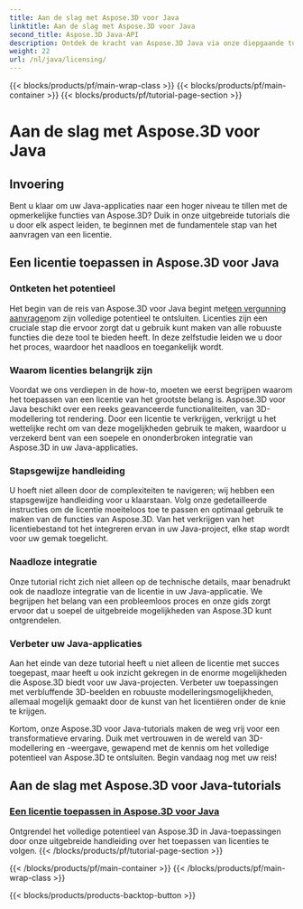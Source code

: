```yaml
---
title: Aan de slag met Aspose.3D voor Java
linktitle: Aan de slag met Aspose.3D voor Java
second_title: Aspose.3D Java-API
description: Ontdek de kracht van Aspose.3D Java via onze diepgaande tutorials. Leer hoe u licenties kunt toepassen om de volledige mogelijkheden van deze krachtige Java-tool te benutten.
weight: 22
url: /nl/java/licensing/
---
```


{{< blocks/products/pf/main-wrap-class >}}
{{< blocks/products/pf/main-container >}}
{{< blocks/products/pf/tutorial-page-section >}}

# Aan de slag met Aspose.3D voor Java

## Invoering

Bent u klaar om uw Java-applicaties naar een hoger niveau te tillen met de opmerkelijke functies van Aspose.3D? Duik in onze uitgebreide tutorials die u door elk aspect leiden, te beginnen met de fundamentele stap van het aanvragen van een licentie.

## Een licentie toepassen in Aspose.3D voor Java

### Ontketen het potentieel

 Het begin van de reis van Aspose.3D voor Java begint met[een vergunning aanvragen](./applying-license-in-aspose-3d/)om zijn volledige potentieel te ontsluiten. Licenties zijn een cruciale stap die ervoor zorgt dat u gebruik kunt maken van alle robuuste functies die deze tool te bieden heeft. In deze zelfstudie leiden we u door het proces, waardoor het naadloos en toegankelijk wordt.

### Waarom licenties belangrijk zijn

Voordat we ons verdiepen in de how-to, moeten we eerst begrijpen waarom het toepassen van een licentie van het grootste belang is. Aspose.3D voor Java beschikt over een reeks geavanceerde functionaliteiten, van 3D-modellering tot rendering. Door een licentie te verkrijgen, verkrijgt u het wettelijke recht om van deze mogelijkheden gebruik te maken, waardoor u verzekerd bent van een soepele en ononderbroken integratie van Aspose.3D in uw Java-applicaties.

### Stapsgewijze handleiding

U hoeft niet alleen door de complexiteiten te navigeren; wij hebben een stapsgewijze handleiding voor u klaarstaan. Volg onze gedetailleerde instructies om de licentie moeiteloos toe te passen en optimaal gebruik te maken van de functies van Aspose.3D. Van het verkrijgen van het licentiebestand tot het integreren ervan in uw Java-project, elke stap wordt voor uw gemak toegelicht.

### Naadloze integratie

Onze tutorial richt zich niet alleen op de technische details, maar benadrukt ook de naadloze integratie van de licentie in uw Java-applicatie. We begrijpen het belang van een probleemloos proces en onze gids zorgt ervoor dat u soepel de uitgebreide mogelijkheden van Aspose.3D kunt ontgrendelen.

### Verbeter uw Java-applicaties

Aan het einde van deze tutorial heeft u niet alleen de licentie met succes toegepast, maar heeft u ook inzicht gekregen in de enorme mogelijkheden die Aspose.3D biedt voor uw Java-projecten. Verbeter uw toepassingen met verbluffende 3D-beelden en robuuste modelleringsmogelijkheden, allemaal mogelijk gemaakt door de kunst van het licentiëren onder de knie te krijgen.

Kortom, onze Aspose.3D voor Java-tutorials maken de weg vrij voor een transformatieve ervaring. Duik met vertrouwen in de wereld van 3D-modellering en -weergave, gewapend met de kennis om het volledige potentieel van Aspose.3D te ontsluiten. Begin vandaag nog met uw reis!
## Aan de slag met Aspose.3D voor Java-tutorials
### [Een licentie toepassen in Aspose.3D voor Java](./applying-license-in-aspose-3d/)
Ontgrendel het volledige potentieel van Aspose.3D in Java-toepassingen door onze uitgebreide handleiding over het toepassen van licenties te volgen.
{{< /blocks/products/pf/tutorial-page-section >}}

{{< /blocks/products/pf/main-container >}}
{{< /blocks/products/pf/main-wrap-class >}}

{{< blocks/products/products-backtop-button >}}

